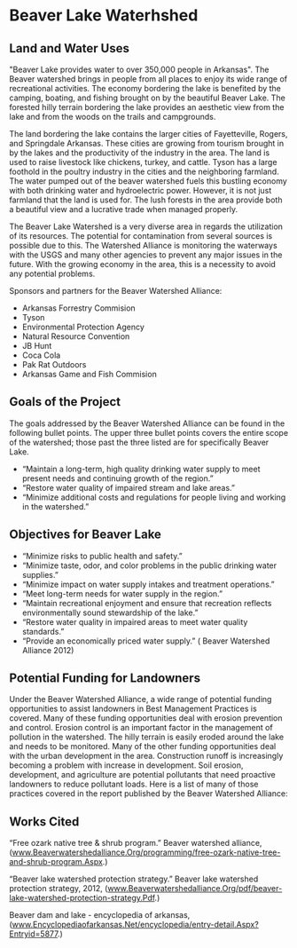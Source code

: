 # Beaver Lake Waterhshed
## Land and Water Uses
"Beaver Lake provides water to over 350,000 people in Arkansas". The Beaver watershed brings in people from all places to enjoy its wide range of recreational activities. The economy bordering the lake is benefited by the camping, boating, and fishing brought on by the beautiful Beaver Lake. The forested hilly terrain bordering the lake provides an aesthetic view from the lake and from the woods on the trails and campgrounds. 

The land bordering the lake contains the larger cities of Fayetteville, Rogers, and Springdale Arkansas. These cities are growing from tourism brought in by the lakes and the productivity of the industry in the area. The land is used to raise livestock like chickens, turkey, and cattle. Tyson has a large foothold in the poultry industry in the cities and the neighboring farmland. The water pumped out of the beaver watershed fuels this bustling economy with both drinking water and hydroelectric power. However, it is not just farmland that the land is used for. The lush forests in the area provide both a beautiful view and a lucrative trade when managed properly. 

The Beaver Lake Watershed is a very diverse area in regards the utilization of its resources. The potential for contamination from several sources is possible due to this. The Watershed Alliance is monitoring the waterways with the USGS and many other agencies to prevent any major issues in the future. With the growing economy in the area, this is a necessity to avoid any potential problems.

Sponsors and partners for the Beaver Watershed Alliance:
- Arkansas Forrestry Commision
- Tyson
- Environmental Protection Agency
- Natural Resource Convention
- JB Hunt
- Coca Cola
- Pak Rat Outdoors
- Arkansas Game and Fish Commision

## Goals of the Project
The goals addressed by the Beaver Watershed Alliance can be found in the following bullet points. The upper three bullet points covers the entire scope of the watershed; those past the three listed are for specifically Beaver Lake.
-	“Maintain a long-term, high quality drinking water supply to meet present needs and continuing growth of the region.”
-	“Restore water quality of impaired stream and lake areas.”
-	“Minimize additional costs and regulations for people living and working in the watershed.”

## Objectives for Beaver Lake
-	“Minimize risks to public health and safety.”
-	“Minimize taste, odor, and color problems in the public drinking water supplies.”
-	“Minimize impact on water supply intakes and treatment operations.”
-	“Meet long-term needs for water supply in the region.”
-	“Maintain recreational enjoyment and ensure that recreation reflects environmentally sound stewardship of the lake.”
-	“Restore water quality in impaired areas to meet water quality standards.”
-	“Provide an economically priced water supply.” ( Beaver Watershed Alliance 2012)

## Potential Funding for Landowners
Under the Beaver Watershed Alliance, a wide range of potential funding opportunities to assist landowners in Best Management Practices is covered. Many of these funding opportunities deal with erosion prevention and control. Erosion control is an important factor in the management of pollution in the watershed. The hilly terrain is easily eroded around the lake and needs to be monitored. Many of the other funding opportunities deal with the urban development in the area. Construction runoff is increasingly becoming a problem with increase in development. Soil erosion, development, and agriculture are potential pollutants that need proactive landowners to reduce pollutant loads. Here is a list of many of those practices covered in the report published by the Beaver Watershed Alliance:

## Works Cited
“Free ozark native tree & shrub program.” Beaver watershed alliance, (www.Beaverwatershedalliance.Org/programming/free-ozark-native-tree-and-shrub-program.Aspx.)

“Beaver lake watershed protection strategy.” Beaver lake watershed protection strategy, 2012, (www.Beaverwatershedalliance.Org/pdf/beaver-lake-watershed-protection-strategy.Pdf.)

Beaver dam and lake - encyclopedia of arkansas, (www.Encyclopediaofarkansas.Net/encyclopedia/entry-detail.Aspx?Entryid=5877.)
